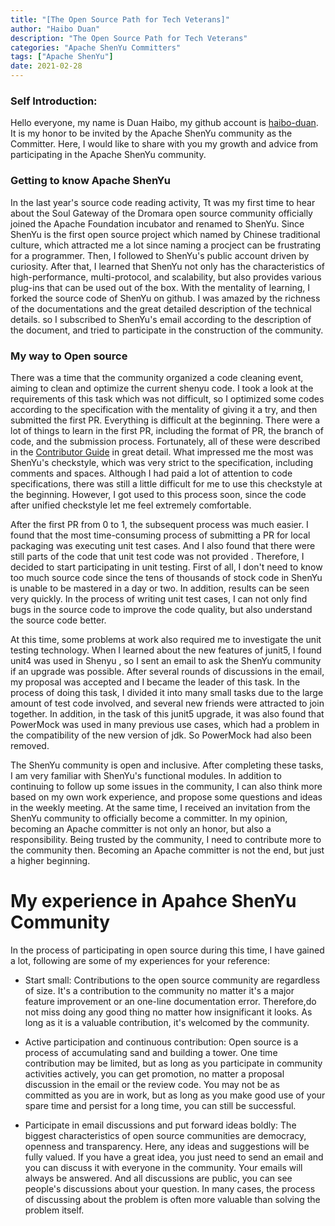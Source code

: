 ```yaml
---
title: "[The Open Source Path for Tech Veterans]"
author: "Haibo Duan"
description: "The Open Source Path for Tech Veterans"
categories: "Apache ShenYu Committers"
tags: ["Apache ShenYu"]
date: 2021-02-28
---
```


### Self Introduction:

Hello everyone, my name is Duan Haibo, my github account is [haibo-duan](https://github.com/haibo-duan). It is my honor to be invited by the Apache ShenYu community as the Committer. Here, I would like to share with you my growth and advice from participating in the Apache ShenYu community.

### Getting to know Apache ShenYu

In the last year's source code reading activity, Tt was my first time to hear about the Soul Gateway of the Dromara open source community officially joined the Apache Foundation incubator and renamed to ShenYu. Since ShenYu is the first open source project which named by Chinese traditional culture, which attracted me a lot since naming a procject can be frustrating for a programmer. Then, I followed to ShenYu's public account driven by curiosity. After that, I learned that ShenYu not only has the characteristics of high-performance, multi-protocol, and scalability, but also provides various plug-ins that can be used out of the box. With the mentality of learning, I forked the source code of ShenYu on github. I was amazed by the richness of the documentations and the great detailed description of the technical details. so I subscribed to ShenYu's email according to the description of the document, and tried to participate in the construction of the community.

### My way to Open source

There was a time that the community organized a code cleaning event, aiming to clean and optimize the current shenyu code. I took a look at the requirements of this task which was not difficult, so I optimized some codes according to the specification with the mentality of giving it a try, and then submitted the first PR. Everything is difficult at the beginning. There were a lot of things to learn in the first PR, including the format of PR, the branch of code, and the submission process. Fortunately, all of these were described in the [Contributor Guide](https://shenyu.apache.org/en/community/contributor)  in great detail. What impressed me the most was ShenYu's checkstyle, which was very strict to the specification, including comments and spaces. Although I had paid a lot of attention to code specifications, there was still a little difficult for me to use this checkstyle at the beginning. However, I got used to this process soon, since the code after unified checkstyle let me feel extremely comfortable.

After the first PR from 0 to 1, the subsequent process was much easier. I found that the most time-consuming process of submitting a PR for local packaging was executing unit test cases. And I also found that there were still parts of the code that unit test code was not provided . Therefore, I decided to start participating in unit testing. First of all, I don't need to know too much source code since the tens of thousands of stock code in ShenYu is unable to be mastered in a day or two. In addition, results can be seen very quickly. In the process of writing unit test cases, I can not only find bugs in the source code to improve the code quality, but also understand the source code better.

At this time, some problems at work also required me to investigate the unit testing technology. When I learned about the new features of junit5, I found unit4 was used in Shenyu , so I sent an email to ask the ShenYu community if an upgrade was possible. After several rounds of discussions in the email, my proposal was accepted and I became the leader of this task. In the process of doing this task, I divided it into many small tasks due to the large amount of test code involved, and several new friends were attracted  to join together. In addition, in the task of this junit5 upgrade, it was also found that PowerMock was used in many previous use cases, which had a problem in the compatibility of the new version of jdk. So PowerMock had also been removed.

The ShenYu community is open and inclusive. After completing these tasks, I am very familiar with ShenYu's functional modules. In addition to continuing to follow up some issues in the community, I can also think more based on my own work experience, and propose some questions and ideas in the weekly meeting. At the same time, I received an invitation from the ShenYu community to officially become a committer. In my opinion, becoming an Apache committer is not only an honor, but also a responsibility. Being trusted by the community, I need to contribute more to the community then. Becoming an Apache committer is not the end, but just a higher beginning.

# My experience in Apahce ShenYu Community

In the process of participating in open source during this time, I have gained a lot, following are some of my experiences for your reference:

- Start small: Contributions to the open source community are regardless of size. It's a contribution to the community no matter it's a major feature improvement or an one-line documentation error. Therefore,do not miss doing any good thing no matter how insignificant it looks. As long as it is a valuable contribution, it's welcomed by the community.

- Active participation and continuous contribution:  Open source is a process of accumulating sand and building a tower. One time contribution may be limited, but as long as you participate in community activities actively, you can get promotion, no matter a proposal discussion in the email or the review code. You may not be as committed as you are in work, but as long as you make good use of your spare time and persist for a long time, you can still be successful.

- Participate in email discussions and put forward ideas boldly: The biggest characteristics of open source communities are democracy, openness and transparency. Here, any ideas and suggestions will be fully valued. If you have a great idea, you just need to send an email and you can discuss it with everyone in the community. Your emails will always be answered. And all discussions are public, you can see people's discussions about your question. In many cases, the process of discussing about the problem is often more valuable than solving the problem itself.